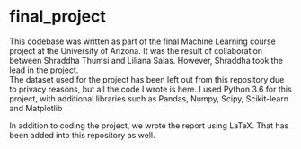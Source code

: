 # final_project
This codebase was written as part of the final Machine Learning course project at the University of Arizona. It was the result of collaboration between Shraddha Thumsi and Liliana Salas. However, Shraddha took the lead in the project.  
The dataset used for the project has been left out from this repository due to privacy reasons, but all the code I wrote is here.
I used Python 3.6 for this project, with additional libraries such as Pandas, Numpy, Scipy, Scikit-learn and Matplotlib 

In addition to coding the project, we wrote the report using LaTeX. That has been added into this repository as well.
